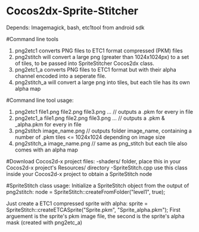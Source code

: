# Cocos2dx-Sprite-Stitcher

Depends:
Imagemagick, bash, etc1tool from android sdk

#Command line tools
1. png2etc1 converts PNG files to ETC1 format compressed (PKM) files
2. png2stitch will convert a large png (greater than 1024x1024px) to a set of tiles, to be passed into SpriteStitcher Cocos2dx class.
3. png2etc1_a converts PNG files to ETC1 format but with their alpha channel encoded into a seperate file.
4. png2stitch_a will convert a large png into tiles, but each tile has its own alpha map

#Command line tool usage:
1. png2etc1 file1.png file2.png file3.png ... // outputs a .pkm for every in file
2. png2etc1_a file1.png file2.png file3.png ... // outputs a .pkm & _alpha.pkm for every in file
3. png2stitch image_name.png // outputs folder image_name, containing a number of .pkm tiles <= 1024x1024 depending on image size
3. png2stitch_a image_name.png // same as png_stitch but each tile also comes with an alpha map 

#Download Cocos2d-x project files:
-shaders/ folder, place this in your Cocos2d-x project's Resources/ directory
-SpriteStitch.cpp use this class inside your Cocos2d-x project to obtain a SpriteStitch node

#SpriteStitch class usage:
Initialize a SpriteStitch object from the output of png2stitch:
node = SpriteStitch::createFromFolder("level1", true);

Just create a ETC1 compressed sprite with alpha:
sprite = SpriteStitch::createETCASprite("Sprite.pkm", "Sprite_alpha.pkm");
First arguement is the sprite's pkm image file, the second is the sprite's alpha mask (created with png2etc_a)
